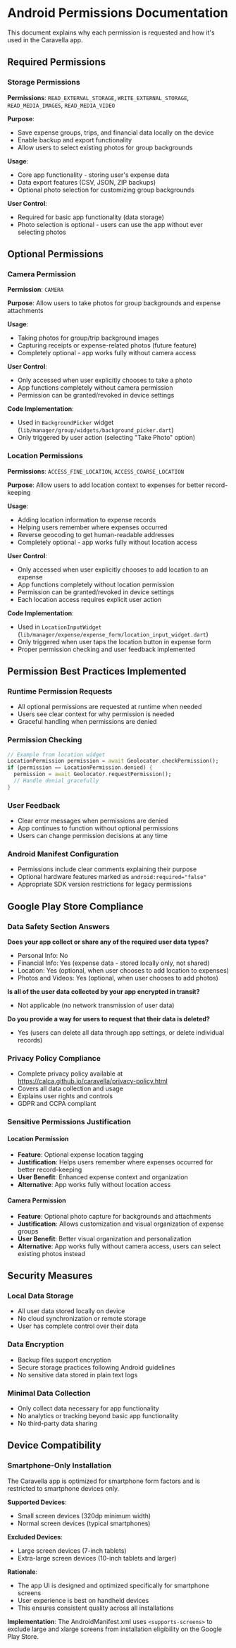 # Android Permissions Documentation

This document explains why each permission is requested and how it's used in the Caravella app.

## Required Permissions

### Storage Permissions
**Permissions**: `READ_EXTERNAL_STORAGE`, `WRITE_EXTERNAL_STORAGE`, `READ_MEDIA_IMAGES`, `READ_MEDIA_VIDEO`

**Purpose**: 
- Save expense groups, trips, and financial data locally on the device
- Enable backup and export functionality
- Allow users to select existing photos for group backgrounds

**Usage**:
- Core app functionality - storing user's expense data
- Data export features (CSV, JSON, ZIP backups)
- Optional photo selection for customizing group backgrounds

**User Control**: 
- Required for basic app functionality (data storage)
- Photo selection is optional - users can use the app without ever selecting photos

## Optional Permissions

### Camera Permission
**Permission**: `CAMERA`

**Purpose**: Allow users to take photos for group backgrounds and expense attachments

**Usage**:
- Taking photos for group/trip background images
- Capturing receipts or expense-related photos (future feature)
- Completely optional - app works fully without camera access

**User Control**:
- Only accessed when user explicitly chooses to take a photo
- App functions completely without camera permission
- Permission can be granted/revoked in device settings

**Code Implementation**: 
- Used in `BackgroundPicker` widget (`lib/manager/group/widgets/background_picker.dart`)
- Only triggered by user action (selecting "Take Photo" option)

### Location Permissions
**Permissions**: `ACCESS_FINE_LOCATION`, `ACCESS_COARSE_LOCATION`

**Purpose**: Allow users to add location context to expenses for better record-keeping

**Usage**:
- Adding location information to expense records
- Helping users remember where expenses occurred
- Reverse geocoding to get human-readable addresses
- Completely optional - app works fully without location access

**User Control**:
- Only accessed when user explicitly chooses to add location to an expense
- App functions completely without location permission
- Permission can be granted/revoked in device settings
- Each location access requires explicit user action

**Code Implementation**:
- Used in `LocationInputWidget` (`lib/manager/expense/expense_form/location_input_widget.dart`)
- Only triggered when user taps the location button in expense form
- Proper permission checking and user feedback implemented

## Permission Best Practices Implemented

### Runtime Permission Requests
- All optional permissions are requested at runtime when needed
- Users see clear context for why permission is needed
- Graceful handling when permissions are denied

### Permission Checking
```dart
// Example from location widget
LocationPermission permission = await Geolocator.checkPermission();
if (permission == LocationPermission.denied) {
  permission = await Geolocator.requestPermission();
  // Handle denial gracefully
}
```

### User Feedback
- Clear error messages when permissions are denied
- App continues to function without optional permissions
- Users can change permission decisions at any time

### Android Manifest Configuration
- Permissions include clear comments explaining their purpose
- Optional hardware features marked as `android:required="false"`
- Appropriate SDK version restrictions for legacy permissions

## Google Play Store Compliance

### Data Safety Section Answers

**Does your app collect or share any of the required user data types?**
- Personal Info: No
- Financial Info: Yes (expense data - stored locally only, not shared)
- Location: Yes (optional, when user chooses to add location to expenses)
- Photos and Videos: Yes (optional, when user chooses to add photos)

**Is all of the user data collected by your app encrypted in transit?**
- Not applicable (no network transmission of user data)

**Do you provide a way for users to request that their data is deleted?**
- Yes (users can delete all data through app settings, or delete individual records)

### Privacy Policy Compliance
- Complete privacy policy available at https://calca.github.io/caravella/privacy-policy.html
- Covers all data collection and usage
- Explains user rights and controls
- GDPR and CCPA compliant

### Sensitive Permissions Justification

#### Location Permission
- **Feature**: Optional expense location tagging
- **Justification**: Helps users remember where expenses occurred for better record-keeping
- **User Benefit**: Enhanced expense context and organization
- **Alternative**: App works fully without location access

#### Camera Permission  
- **Feature**: Optional photo capture for backgrounds and attachments
- **Justification**: Allows customization and visual organization of expense groups
- **User Benefit**: Better visual organization and personalization
- **Alternative**: App works fully without camera access, users can select existing photos instead

## Security Measures

### Local Data Storage
- All user data stored locally on device
- No cloud synchronization or remote storage
- User has complete control over their data

### Data Encryption
- Backup files support encryption
- Secure storage practices following Android guidelines
- No sensitive data stored in plain text logs

### Minimal Data Collection
- Only collect data necessary for app functionality
- No analytics or tracking beyond basic app functionality
- No third-party data sharing

## Device Compatibility

### Smartphone-Only Installation
The Caravella app is optimized for smartphone form factors and is restricted to smartphone devices only.

**Supported Devices**:
- Small screen devices (320dp minimum width)
- Normal screen devices (typical smartphones)

**Excluded Devices**:
- Large screen devices (7-inch tablets)
- Extra-large screen devices (10-inch tablets and larger)

**Rationale**:
- The app UI is designed and optimized specifically for smartphone screens
- User experience is best on handheld devices
- This ensures consistent quality across all installations

**Implementation**: The AndroidManifest.xml uses `<supports-screens>` to exclude large and xlarge screens from installation eligibility on the Google Play Store.